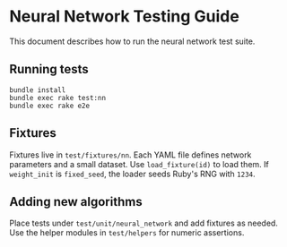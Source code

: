 # Neural Network Testing Guide

This document describes how to run the neural network test suite.

## Running tests

```
bundle install
bundle exec rake test:nn
bundle exec rake e2e
```

## Fixtures

Fixtures live in `test/fixtures/nn`. Each YAML file defines network
parameters and a small dataset. Use `load_fixture(id)` to load them.
If `weight_init` is `fixed_seed`, the loader seeds Ruby's RNG with `1234`.

## Adding new algorithms

Place tests under `test/unit/neural_network` and add fixtures as needed.
Use the helper modules in `test/helpers` for numeric assertions.
